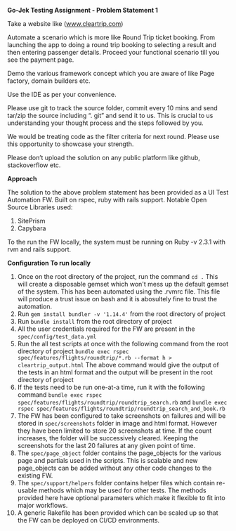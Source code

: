 **Go-Jek Testing Assignment - Problem Statement 1**

Take a website like (www.cleartrip.com)

Automate a scenario which is more like Round Trip ticket booking. 
From launching the app to doing a round trip booking to selecting a result and then entering passenger details. 
Proceed your functional scenario till you see the payment page.
 
Demo the various framework concept which you are aware of like Page factory, domain builders etc.

Use the IDE as per your convenience. 

Please use git to track the source folder, commit every 10 mins and send tar/zip the source including “. git” and send it to us. 
This is crucial to us understanding your thought process and the steps followed by you.

We would be treating code as the filter criteria for next round. Please use this opportunity to showcase your strength.

Please don’t upload the solution on any public platform like github, stackoverflow etc. 


**Approach** 

The solution to the above problem statement has been provided as a  UI Test Automation FW.
Built on rspec, ruby with rails support.
Notable Open Source Libraries used:

1. SitePrism
2. Capybara


To the run the FW locally, the system must be running on Ruby -v 2.3.1 with rvm and rails support. 


**Configuration To run locally**

1. Once on the root directory of the project, run the command `cd .`
This will create a disposable gemset which won't mess up the default gemset of the system. This has been automated using the .rvmrc file.
This file will produce a trust issue on bash and it is abosultely fine to trust the automation.
2. Run `gem install bundler -v '1.14.4'` from the root directory of project
3. Run `bundle install` from the root directory of project
4. All the user credentials required for the FW are present in the `spec/config/test_data.yml`
5. Run the all test scripts at once with the following command from the root directory of project 
`bundle exec rspec spec/features/flights/roundtrip/*.rb --format h > cleartrip_output.html`
The above command would give the output of the tests in an html format and the output will be present in the root directory of project 
6. If the tests need to be run one-at-a time, run it with the following command 
`bundle exec rspec spec/features/flights/roundtrip/roundtrip_search.rb` and 
`bundle exec rspec spec/features/flights/roundtrip/roundtrip_search_and_book.rb`
7. The FW has been configured to take screenshots on failures and will be stored in `spec/screenshots` folder in image and html format.
However they have been limited to store 20 screenshots at time. If the count increases, the folder will be successively cleared.
Keeping the screenshots for the last 20 failures at any given point of time.
8. The `spec/page_object` folder contains the page_objects for the various page and partials used in the scripts. 
This is scalable and new page_objects can be added without any other code changes to the existing FW.
9. The `spec/support/helpers` folder contains helper files which contain re-usable methods which may be used for other tests.
The methods provided here have optional parameters which make it flexible to fit into major workflows.
10. A generic Rakefile has been provided which can be scaled up so that the FW can be deployed on CI/CD environments.
